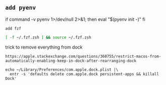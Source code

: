 


`add pyenv`
---
if command -v pyenv 1>/dev/null 2>&1; then
 eval "$(pyenv init -)"
fi


`add fzf`
```bash 
[ -f ~/.fzf.zsh ] && source ~/.fzf.zsh
```


trick to remove everything from dock
```
https://apple.stackexchange.com/questions/360755/restrict-macos-from-automatically-enabling-keep-in-dock-after-rearranging-dock

echo ~/Library/Preferences/com.apple.dock.plist |\
  entr -s 'defaults delete com.apple.dock persistent-apps && killall Dock'
```
